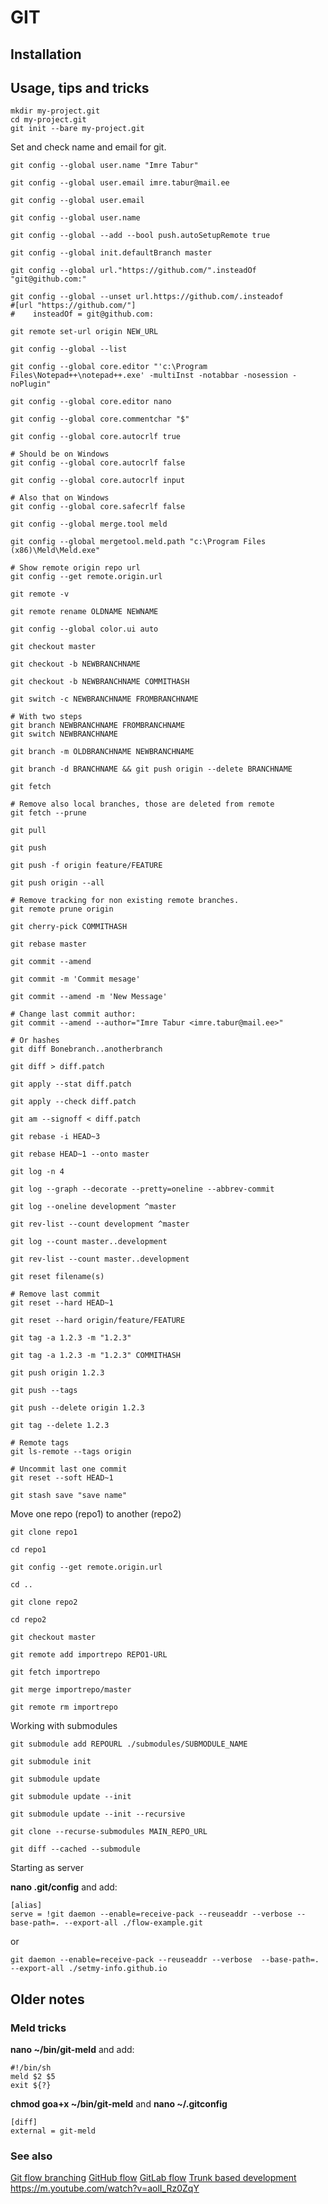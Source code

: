 # GIT

## Installation

## Usage, tips and tricks

```shell
mkdir my-project.git
cd my-project.git
git init --bare my-project.git
```

Set and check name and email for git.

```shell
git config --global user.name "Imre Tabur"

git config --global user.email imre.tabur@mail.ee

git config --global user.email

git config --global user.name

git config --global --add --bool push.autoSetupRemote true

git config --global init.defaultBranch master

git config --global url."https://github.com/".insteadOf "git@github.com:"

git config --global --unset url.https://github.com/.insteadof
#[url "https://github.com/"]
#    insteadOf = git@github.com:

git remote set-url origin NEW_URL

git config --global --list
```

```shell
git config --global core.editor "'c:\Program Files\Notepad++\notepad++.exe' -multiInst -notabbar -nosession -noPlugin"

git config --global core.editor nano

git config --global core.commentchar "$"

git config --global core.autocrlf true

# Should be on Windows
git config --global core.autocrlf false

git config --global core.autocrlf input

# Also that on Windows
git config --global core.safecrlf false

git config --global merge.tool meld

git config --global mergetool.meld.path "c:\Program Files (x86)\Meld\Meld.exe"

# Show remote origin repo url
git config --get remote.origin.url

git remote -v

git remote rename OLDNAME NEWNAME

git config --global color.ui auto

git checkout master

git checkout -b NEWBRANCHNAME

git checkout -b NEWBRANCHNAME COMMITHASH

git switch -c NEWBRANCHNAME FROMBRANCHNAME

# With two steps
git branch NEWBRANCHNAME FROMBRANCHNAME
git switch NEWBRANCHNAME

git branch -m OLDBRANCHNAME NEWBRANCHNAME

git branch -d BRANCHNAME && git push origin --delete BRANCHNAME

git fetch

# Remove also local branches, those are deleted from remote
git fetch --prune

git pull

git push

git push -f origin feature/FEATURE

git push origin --all

# Remove tracking for non existing remote branches.
git remote prune origin

git cherry-pick COMMITHASH

git rebase master

git commit --amend

git commit -m 'Commit mesage'

git commit --amend -m 'New Message'

# Change last commit author:
git commit --amend --author="Imre Tabur <imre.tabur@mail.ee>"

# Or hashes
git diff Bonebranch..anotherbranch

git diff > diff.patch

git apply --stat diff.patch

git apply --check diff.patch

git am --signoff < diff.patch

git rebase -i HEAD~3

git rebase HEAD~1 --onto master

git log -n 4

git log --graph --decorate --pretty=oneline --abbrev-commit

git log --oneline development ^master

git rev-list --count development ^master

git log --count master..development

git rev-list --count master..development

git reset filename(s)

# Remove last commit
git reset --hard HEAD~1

git reset --hard origin/feature/FEATURE

git tag -a 1.2.3 -m "1.2.3"

git tag -a 1.2.3 -m "1.2.3" COMMITHASH

git push origin 1.2.3

git push --tags

git push --delete origin 1.2.3

git tag --delete 1.2.3

# Remote tags
git ls-remote --tags origin

# Uncommit last one commit
git reset --soft HEAD~1

git stash save "save name"
```

Move one repo (repo1) to another (repo2)

```shell
git clone repo1

cd repo1

git config --get remote.origin.url

cd ..

git clone repo2

cd repo2

git checkout master

git remote add importrepo REPO1-URL

git fetch importrepo

git merge importrepo/master

git remote rm importrepo
```

Working with submodules

```shell
git submodule add REPOURL ./submodules/SUBMODULE_NAME

git submodule init

git submodule update

git submodule update --init

git submodule update --init --recursive

git clone --recurse-submodules MAIN_REPO_URL

git diff --cached --submodule
```

Starting as server

**nano .git/config** and add:

```
[alias]
serve = !git daemon --enable=receive-pack --reuseaddr --verbose --base-path=. --export-all ./flow-example.git
```

or

```shell
git daemon --enable=receive-pack --reuseaddr --verbose  --base-path=. --export-all ./setmy-info.github.io
```

## Older notes

### Meld tricks

**nano ~/bin/git-meld** and add:

```shell
#!/bin/sh
meld $2 $5
exit ${?}
```

**chmod goa+x ~/bin/git-meld** and **nano ~/.gitconfig**

```
[diff]
external = git-meld
```

### See also

[Git flow branching](https://nvie.com/posts/a-successful-git-branching-model/)
[GitHub flow](https://docs.github.com/en/get-started/quickstart/github-flow)
[GitLab flow](https://docs.gitlab.com/ee/topics/gitlab_flow.html)
[Trunk based development](https://trunkbaseddevelopment.com/)
https://m.youtube.com/watch?v=aolI_Rz0ZqY
